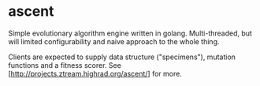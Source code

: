 ascent
======

Simple evolutionary algorithm engine written in golang. Multi-threaded, but will limited
configurability and naive approach to the whole thing.

Clients are expected to supply data structure ("specimens"), mutation functions and a fitness scorer.
See [http://projects.ztream.highrad.org/ascent/] for more.

